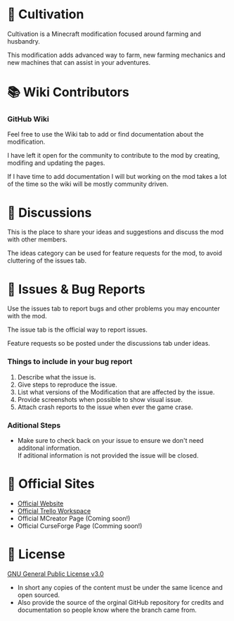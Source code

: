 # 🚜 Cultivation
Cultivation is a Minecraft modification focused around farming and husbandry.  
  
This modification adds advanced way to farm, new farming mechanics and new machines that can assist in your adventures.

# 📚 Wiki Contributors
### GitHub Wiki
Feel free to use the Wiki tab to add or find documentation about the modification.  
  
I have left it open for the community to contribute to the mod by creating, modifing and updating the pages.  
  
If I have time to add documentation I will but working on the mod takes a lot of the time so the wiki will be mostly community driven.

# 💬 Discussions
This is the place to share your ideas and suggestions and discuss the mod with other members.  
  
The ideas category can be used for feature requests for the mod, to avoid cluttering of the issues tab.

# 🐛 Issues & Bug Reports
Use the issues tab to report bugs and other problems you may encounter with the mod.

The issue tab is the official way to report issues.  
  
Feature requests so be posted under the discussions tab under ideas.
  
### Things to include in your bug report
1. Describe what the issue is.
2. Give steps to reproduce the issue.
3. List what versions of the Modification that are affected by the issue.
4. Provide screenshots when possible to show visual issue.
5. Attach crash reports to the issue when ever the game crase.

### Aditional Steps
- Make sure to check back on your issue to ensure we don't need additonal information.  
  If aditional information is not provided the issue will be closed.

# 🔗 Official Sites
- [Official Website](https://mc-cultivation.github.io/Cultivation/)
- [Official Trello Workspace](https://trello.com/b/cWsqvIOg/cultivation)
- Official MCreator Page (Coming soon!)
- Official CurseForge Page (Comming soon!)

# 🚨 License
[GNU General Public License v3.0](https://github.com/MC-Cultivation/Cultivation/blob/main/LICENSE)
- In short any copies of the content must be under the same licence and open sourced.
- Also provide the source of the orginal GitHub repository for credits and documentation so people know where the branch came from.
